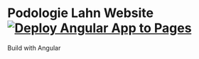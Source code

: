 # Podologie Lahn Website [![Deploy Angular App to Pages](https://github.com/JohannesBauer97/podo-web/actions/workflows/deploy-dh.yml/badge.svg)](https://github.com/JohannesBauer97/podo-web/actions/workflows/deploy-dh.yml)
Build with Angular
